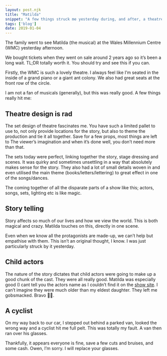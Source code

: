 ```yaml
---
layout: post.njk
title: "Matilda"
snippet: "A few things struck me yesterday during, and after, a theatre visit"
tags: ['blog']
date: 2019-01-04
---
```


The family went to see Matilda (the musical) at the Wales Millennium Centre (WMC) yesterday afternoon. 

We bought tickets when they went on sale around 2 years ago so it’s been a long wait. TL;DR totally worth it. You should try and see this if you can. 

Firstly, the WMC is such a lovely theatre. I always feel like I’m seated in the inside of a grand piano or a giant ant colony. We also had great seats at the front row of the circle. 

I am not a fan of musicals (generally), but this was really good. A few things really hit me:

## Theatre design is rad

The set design of theatre fascinates me. You have such a limited pallet to use to, not only provide locations for the story, but also to theme the production and tie it all together. Save for a few props, most things are left to The viewer’s imagination and when it’s done well, you don’t need more than that. 

The sets today were perfect, linking together the story, stage dressing and scenes. It was quirky and sometimes unsettling in a way that absolutely makes sense for the story. They also had a lot of small details woven in and even utilised the main theme (books/letters/lettering) to great effect in one of the songs/dances. 

The coming together of all the disparate parts of a show like this; actors, songs, sets, lighting etc is like magic. 

## Story telling

Story affects so much of our lives and how we view the world. This is both magical and crazy. Matilda touches on this, directly in one scene. 

Even when we know all the protagonists are made-up, we can’t help but empathise with them. This isn’t an original thought, I know. I was just particularly struck by it yesterday. 

## Child actors

The nature of the story dictates that child actors were going to make up a good chunk of the cast. They were all really good. Matilda was especially good (I cant tell you the actors name as I couldn’t find it on the [show site](https://uk.matildathemusical.com/tour/cast/). I can’t imagine they were much older than my eldest daughter. They left me gobsmacked. Bravo 👏🏽.

## A cyclist 

On my way back to our car, I stepped out behind a parked van, looked the wrong way and a cyclist hit me full pelt. This was totally my fault. A van then ran over his glasses. 

Thankfully, it appears everyone is fine, save a few cuts and bruises, and some cash. Owen, I’m sorry. I will replace your glasses. 